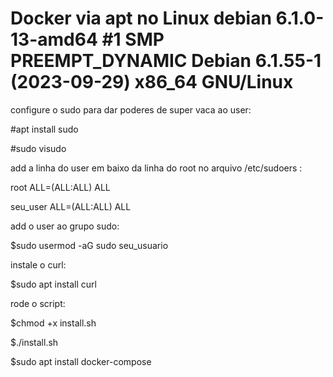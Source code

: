 # Docker via apt no Linux debian 6.1.0-13-amd64 #1 SMP PREEMPT_DYNAMIC Debian 6.1.55-1 (2023-09-29) x86_64 GNU/Linux


configure o sudo para dar poderes de super vaca ao user:

#apt install sudo

#sudo visudo

add a linha do user em baixo da linha do root no arquivo /etc/sudoers : 

root ALL=(ALL:ALL) ALL

seu_user ALL=(ALL:ALL) ALL

add o user ao grupo sudo:

$sudo usermod -aG sudo seu_usuario

instale o curl: 

$sudo apt install curl

rode o script:

$chmod +x install.sh

$./install.sh

$sudo apt install docker-compose


